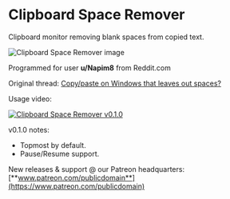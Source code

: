 # Clipboard Space Remover

Clipboard monitor removing blank spaces from copied text.

![Clipboard Space Remover image](https://user-images.githubusercontent.com/54631779/75256232-862ec600-57b9-11ea-88f9-f5545ce9f21b.png)

Programmed for user **u/Napim8** from Reddit.com

Original thread: [Copy/paste on Windows that leaves out spaces?](https://www.reddit.com/r/software/comments/ewlypv/copypaste_on_windows_that_leaves_out_spaces/)

Usage video:

[![Clipboard Space Remover v0.1.0](http://img.youtube.com/vi/kS6TS_gc39c/0.jpg)](http://www.youtube.com/watch?v=kS6TS_gc39c "Clipboard Space Remover v0.1.0")

v0.1.0 notes:
- Topmost by default.
- Pause/Resume support.

New releases & support @ our Patreon headquarters: [**www.patreon.com/publicdomain**](https://www.patreon.com/publicdomain)
